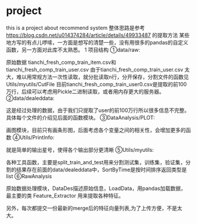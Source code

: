 # project
this is a project about recommend system
整体思路是参考
https://blog.csdn.net/u014374284/article/details/49933487
的提取方法
某些地方写的有点儿啰嗦，一方面是想写的清楚一些，没有用很多的pandas的自定义函数，另一方面对此库不太熟悉。
1 项目结构
①data/raw:

原始数据 tianchi_fresh_comp_train_item.csv和tianchi_fresh_comp_train_user.csv 由于tianchi_fresh_comp_train_user.csv 太大，难以用常规方法一次性读取，就分批读取n行，分开保存，分割文件的函数见Utils/myutils/CutFile 目前tianchi_fresh_comp_train_user0.csv是提取的前100万行，后续可以考虑用Pickle二进制读取，或者用内存更大的服务器。
②data/dealeddata:

这是经过处理的数据，由于我们只提取了user的前100万行所以很多信息不完整。具体每个文件的介绍见后面的函数模块。
③DataAnalysis/PLOT:

画图模块，目前只有画条形图，后面考虑各个变量之间的相关性，会增加更多的函数
④Utils/PrintInfo:

就是简单的输出星号，使得各个输出部分更清晰
⑤Utils/myutils:

各种工具函数，主要是split_train_and_test用来分割测试集，训练集，验证集，分割的结果存在前面的data/dealeddata中，SortByTime是按时间排序返回类型是list
⑥RawAnalysis

原始数据处理模块，DataDes描述原始信息，LoadData，用pandas加载数据，最主要的类 Feature_Extractor 用来提取各种特征。


另外，每次都提交一份最新的merge后的特征向量列表,为了上传方便，不是太大。



